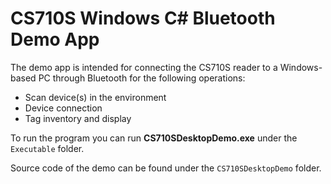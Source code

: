 # CS710S Windows C# Bluetooth Demo App

The demo app is intended for connecting the CS710S reader to a Windows-based PC through Bluetooth for the following operations:

- Scan device(s) in the environment
- Device connection
- Tag inventory and display

To run the program you can run **CS710SDesktopDemo.exe** under the ```Executable``` folder.

Source code of the demo can be found under the ```CS710SDesktopDemo``` folder.
